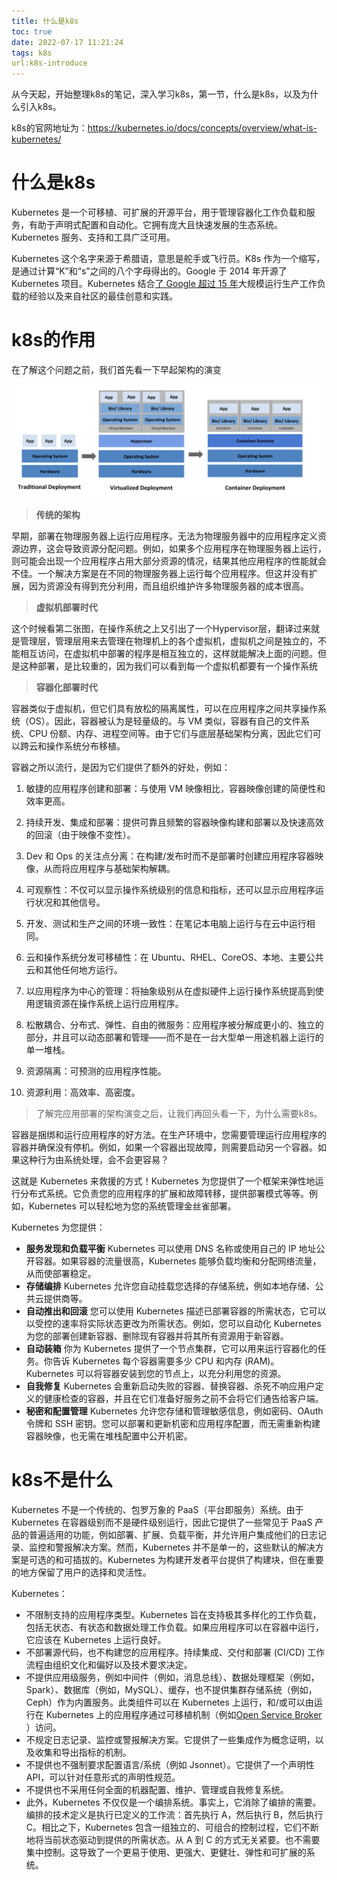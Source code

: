 ```yaml
---
title: 什么是k8s
toc: true
date: 2022-07-17 11:21:24
tags: k8s
url:k8s-introduce
---
```


从今天起，开始整理k8s的笔记，深入学习k8s，第一节，什么是k8s，以及为什么引入k8s。

<!--more-->

k8s的官网地址为：https://kubernetes.io/docs/concepts/overview/what-is-kubernetes/

# 什么是k8s

Kubernetes 是一个可移植、可扩展的开源平台，用于管理容器化工作负载和服务，有助于声明式配置和自动化。它拥有庞大且快速发展的生态系统。Kubernetes 服务、支持和工具广泛可用。

Kubernetes 这个名字来源于希腊语，意思是舵手或飞行员。K8s 作为一个缩写，是通过计算“K”和“s”之间的八个字母得出的。Google 于 2014 年开源了 Kubernetes 项目。Kubernetes 结合[了 Google 超过 15 年](https://kubernetes.io/blog/2015/04/borg-predecessor-to-kubernetes/)大规模运行生产工作负载的经验以及来自社区的最佳创意和实践。

# k8s的作用

在了解这个问题之前，我们首先看一下早起架构的演变

![image-20220717112611751](什么是k8s/image-20220717112611751.png)

> **传统的架构**

早期，部署在物理服务器上运行应用程序。无法为物理服务器中的应用程序定义资源边界，这会导致资源分配问题。例如，如果多个应用程序在物理服务器上运行，则可能会出现一个应用程序占用大部分资源的情况，结果其他应用程序的性能就会不佳。一个解决方案是在不同的物理服务器上运行每个应用程序。但这并没有扩展，因为资源没有得到充分利用，而且组织维护许多物理服务器的成本很高。

> **虚拟机部署时代**

这个时候看第二张图，在操作系统之上又引出了一个Hypervisor层，翻译过来就是管理层，管理层用来去管理在物理机上的各个虚拟机，虚拟机之间是独立的，不能相互访问，在虚拟机中部署的程序是相互独立的，这样就能解决上面的问题。但是这种部署，是比较重的，因为我们可以看到每一个虚拟机都要有一个操作系统

> **容器化部署时代**

容器类似于虚拟机，但它们具有放松的隔离属性，可以在应用程序之间共享操作系统（OS）。因此，容器被认为是轻量级的。与 VM 类似，容器有自己的文件系统、CPU 份额、内存、进程空间等。由于它们与底层基础架构分离，因此它们可以跨云和操作系统分布移植。

容器之所以流行，是因为它们提供了额外的好处，例如：

1. 敏捷的应用程序创建和部署：与使用 VM 映像相比，容器映像创建的简便性和效率更高。

2. 持续开发、集成和部署：提供可靠且频繁的容器映像构建和部署以及快速高效的回滚（由于映像不变性）。

3. Dev 和 Ops 的关注点分离：在构建/发布时而不是部署时创建应用程序容器映像，从而将应用程序与基础架构解耦。

4. 可观察性：不仅可以显示操作系统级别的信息和指标，还可以显示应用程序运行状况和其他信号。

5. 开发、测试和生产之间的环境一致性：在笔记本电脑上运行与在云中运行相同。

6. 云和操作系统分发可移植性：在 Ubuntu、RHEL、CoreOS、本地、主要公共云和其他任何地方运行。

7. 以应用程序为中心的管理：将抽象级别从在虚拟硬件上运行操作系统提高到使用逻辑资源在操作系统上运行应用程序。

8. 松散耦合、分布式、弹性、自由的微服务：应用程序被分解成更小的、独立的部分，并且可以动态部署和管理——而不是在一台大型单一用途机器上运行的单一堆栈。

9. 资源隔离：可预测的应用程序性能。

10. 资源利用：高效率、高密度。

> 了解完应用部署的架构演变之后，让我们再回头看一下，为什么需要k8s。

容器是捆绑和运行应用程序的好方法。在生产环境中，您需要管理运行应用程序的容器并确保没有停机。例如，如果一个容器出现故障，则需要启动另一个容器。如果这种行为由系统处理，会不会更容易？

这就是 Kubernetes 来救援的方式！Kubernetes 为您提供了一个框架来弹性地运行分布式系统。它负责您的应用程序的扩展和故障转移，提供部署模式等等。例如，Kubernetes 可以轻松地为您的系统管理金丝雀部署。

Kubernetes 为您提供：

- **服务发现和负载平衡** Kubernetes 可以使用 DNS 名称或使用自己的 IP 地址公开容器。如果容器的流量很高，Kubernetes 能够负载均衡和分配网络流量，从而使部署稳定。
- **存储编排** Kubernetes 允许您自动挂载您选择的存储系统，例如本地存储、公共云提供商等。
- **自动推出和回滚** 您可以使用 Kubernetes 描述已部署容器的所需状态，它可以以受控的速率将实际状态更改为所需状态。例如，您可以自动化 Kubernetes 为您的部署创建新容器、删除现有容器并将其所有资源用于新容器。
- **自动装箱** 你为 Kubernetes 提供了一个节点集群，它可以用来运行容器化的任务。你告诉 Kubernetes 每个容器需要多少 CPU 和内存 (RAM)。Kubernetes 可以将容器安装到您的节点上，以充分利用您的资源。
- **自我修复** Kubernetes 会重新启动失败的容器、替换容器、杀死不响应用户定义的健康检查的容器，并且在它们准备好服务之前不会将它们通告给客户端。
- **秘密和配置管理** Kubernetes 允许您存储和管理敏感信息，例如密码、OAuth 令牌和 SSH 密钥。您可以部署和更新机密和应用程序配置，而无需重新构建容器映像，也无需在堆栈配置中公开机密。

# k8s不是什么

Kubernetes 不是一个传统的、包罗万象的 PaaS（平台即服务）系统。由于 Kubernetes 在容器级别而不是硬件级别运行，因此它提供了一些常见于 PaaS 产品的普遍适用的功能，例如部署、扩展、负载平衡，并允许用户集成他们的日志记录、监控和警报解决方案。然而，Kubernetes 并不是单一的，这些默认的解决方案是可选的和可插拔的。Kubernetes 为构建开发者平台提供了构建块，但在重要的地方保留了用户的选择和灵活性。

Kubernetes：

- 不限制支持的应用程序类型。Kubernetes 旨在支持极其多样化的工作负载，包括无状态、有状态和数据处理工作负载。如果应用程序可以在容器中运行，它应该在 Kubernetes 上运行良好。
- 不部署源代码，也不构建您的应用程序。持续集成、交付和部署 (CI/CD) 工作流程由组织文化和偏好以及技术要求决定。
- 不提供应用级服务，例如中间件（例如，消息总线）、数据处理框架（例如，Spark）、数据库（例如，MySQL）、缓存，也不提供集群存储系统（例如，Ceph）作为内置服务。此类组件可以在 Kubernetes 上运行，和/或可以由运行在 Kubernetes 上的应用程序通过可移植机制（例如[Open Service Broker](https://openservicebrokerapi.org/) ）访问。
- 不规定日志记录、监控或警报解决方案。它提供了一些集成作为概念证明，以及收集和导出指标的机制。
- 不提供也不强制要求配置语言/系统（例如 Jsonnet）。它提供了一个声明性 API，可以针对任意形式的声明性规范。
- 不提供也不采用任何全面的机器配置、维护、管理或自我修复系统。
- 此外，Kubernetes 不仅仅是一个编排系统。事实上，它消除了编排的需要。编排的技术定义是执行已定义的工作流：首先执行 A，然后执行 B，然后执行 C。相比之下，Kubernetes 包含一组独立的、可组合的控制过程，它们不断地将当前状态驱动到提供的所需状态。从 A 到 C 的方式无关紧要。也不需要集中控制。这导致了一个更易于使用、更强大、更健壮、弹性和可扩展的系统。
